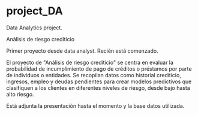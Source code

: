 # project_DA
Data Analytics project. 

Análisis de riesgo crediticio

Primer proyecto desde data analyst. Recién está comenzado. 

El proyecto de "Análisis de riesgo crediticio" se centra
en evaluar la probabilidad de incumplimiento de pago
de créditos o préstamos por parte de individuos o
entidades. Se recopilan datos como historial crediticio,
ingresos, empleo y deudas pendientes para crear
modelos predictivos que clasifiquen a los clientes en
diferentes niveles de riesgo, desde bajo hasta alto
riesgo.

Está adjunta la presentación hasta el momento y la base datos utilizada.
